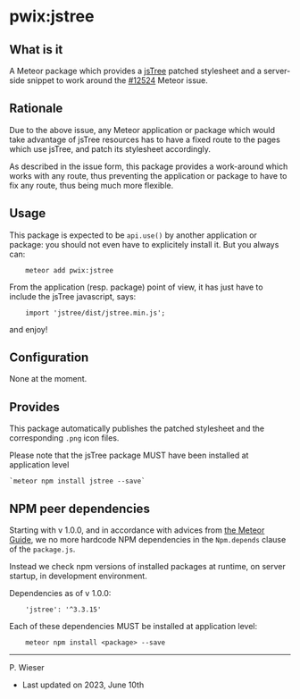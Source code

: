 # pwix:jstree

## What is it

A Meteor package which provides a [jsTree](https://www.jstree.com/) patched stylesheet and a server-side snippet to work around the [#12524](https://github.com/meteor/meteor/issues/12524) Meteor issue.

## Rationale

Due to the above issue, any Meteor application or package which would take advantage of jsTree resources has to have a fixed route to the pages which use jsTree, and patch its stylesheet accordingly.

As described in the issue form, this package provides a work-around which works with any route, thus preventing the application or package to have to fix any route, thus being much more flexible.

## Usage

This package is expected to be `api.use()` by another application or package: you should not even have to explicitely install it. But you always can:

```
    meteor add pwix:jstree
```

From the application (resp. package) point of view, it has just have to include the jsTree javascript, says:

```
    import 'jstree/dist/jstree.min.js';
```
and enjoy!

## Configuration

None at the moment.

## Provides

This package automatically publishes the patched stylesheet and the corresponding `.png` icon files.

Please note that the jsTree package MUST have been installed at application level

    `meteor npm install jstree --save`

## NPM peer dependencies

Starting with v 1.0.0, and in accordance with advices from [the Meteor Guide](https://guide.meteor.com/writing-atmosphere-packages.html#npm-dependencies), we no more hardcode NPM dependencies in the `Npm.depends` clause of the `package.js`. 

Instead we check npm versions of installed packages at runtime, on server startup, in development environment.

Dependencies as of v 1.0.0:
```
    'jstree': '^3.3.15'
```
Each of these dependencies MUST be installed at application level:
```
    meteor npm install <package> --save
```
---
P. Wieser
- Last updated on 2023, June 10th

